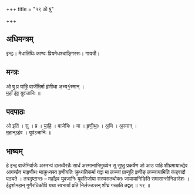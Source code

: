+++
title = "१९ ओ षु"

+++
## अधिमन्त्रम्
इन्द्रः। मेधातिथिः काण्वः प्रियमेधश्चाङ्गिरसः। गायत्री।

## मन्त्रः
ओ षु प्र या॑हि॒ वाजे॑भि॒र्मा हृ॑णीथा अ॒भ्य१॒॑स्मान् ।  
म॒हाँ इ॑व॒ युव॑जानिः ॥

## पदपाठः
ओ इति॑ । सु । प्र । या॒हि॒ । वाजे॑भिः । मा । हृ॒णी॒थाः॒ । अ॒भि । अ॒स्मान् ।  
म॒हान्ऽइ॑व । युव॑ऽजानिः ॥

## भाष्यम्
हे इन्द्र वाजेभिर्वाजैः अस्मभ्यं दातव्यैरन्नैः सार्धं अस्मानाभिमुख्येन सु सुष्ठु प्रकर्षेण ओ आउ याहि शीघ्रमायात्द्येव आगच्छैव माहृणीथः माक्रुध्यस्व हृणीयतिः क्रुध्यतिकर्मा यद्वा मा लज्जां प्राप्नुहि हृणीङ् लज्जायामिति कंड्वादौ पठ्यते । तत्रदृष्टान्तः – महाँइव युवजानिः युवतिर्जाया सस्यसतथोक्तः जायायानिङिति समासान्तोनिङादेशः । ईदृशोमहान् गुणैरधिकोपि यथा स्वभार्यां प्रति निर्लज्जःसन् शीघ्रं गच्छति तद्वत् ॥ १९ ॥